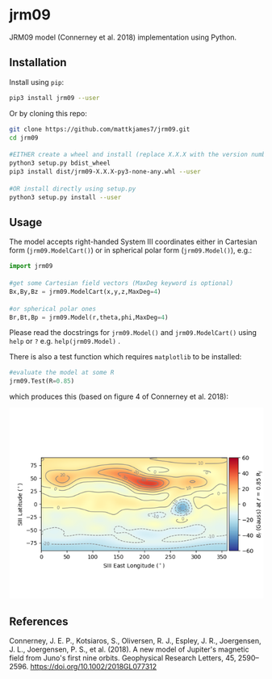 # jrm09

JRM09 model (Connerney et al. 2018) implementation using Python.

## Installation

Install using `pip`:

```bash
pip3 install jrm09 --user
```

Or by cloning this repo:

```bash
git clone https://github.com/mattkjames7/jrm09.git
cd jrm09

#EITHER create a wheel and install (replace X.X.X with the version number):
python3 setup.py bdist_wheel
pip3 install dist/jrm09-X.X.X-py3-none-any.whl --user

#OR install directly using setup.py
python3 setup.py install --user
```

## Usage

The model accepts right-handed System III coordinates either in Cartesian form (`jrm09.ModelCart()`) or in spherical polar form (`jrm09.Model()`), e.g.:

```python
import jrm09

#get some Cartesian field vectors (MaxDeg keyword is optional)
Bx,By,Bz = jrm09.ModelCart(x,y,z,MaxDeg=4)

#or spherical polar ones
Br,Bt,Bp = jrm09.Model(r,theta,phi,MaxDeg=4)
```

Please read the docstrings for `jrm09.Model()` and `jrm09.ModelCart()` using `help` or `?` e.g. `help(jrm09.Model)` .

There is also a test function which requires `matplotlib` to be installed:

```python
#evaluate the model at some R
jrm09.Test(R=0.85)
```

which produces this (based on figure 4 of Connerney et al. 2018):

![jrm09test.png](jrm09test.png)

## References

Connerney, J. E. P., Kotsiaros, S., Oliversen, R. J., Espley, J. R.,  Joergensen, J. L., Joergensen, P. S., et al. (2018). A new model of Jupiter's magnetic field from Juno's first nine orbits. Geophysical Research Letters, 45, 2590– 2596. https://doi.org/10.1002/2018GL077312

